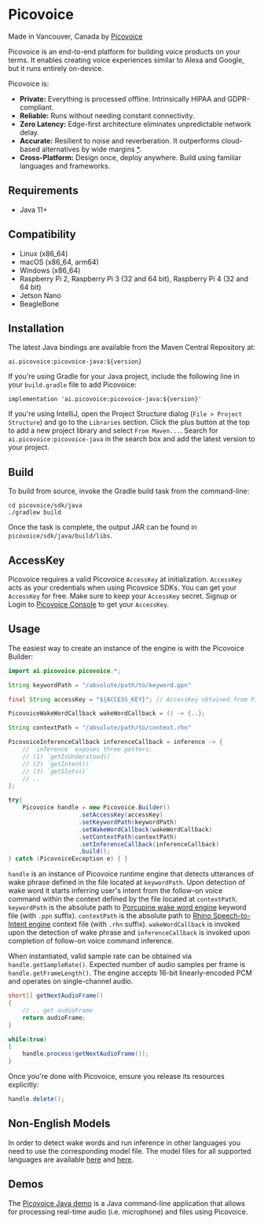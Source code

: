 # Picovoice

Made in Vancouver, Canada by [Picovoice](https://picovoice.ai)

Picovoice is an end-to-end platform for building voice products on your terms. It enables creating voice experiences similar to Alexa and Google, but it runs entirely on-device.

Picovoice is:

- **Private:** Everything is processed offline. Intrinsically HIPAA and GDPR-compliant.
- **Reliable:** Runs without needing constant connectivity.
- **Zero Latency:** Edge-first architecture eliminates unpredictable network delay.
- **Accurate:** Resilient to noise and reverberation. It outperforms cloud-based alternatives by wide margins
  [\*](https://github.com/Picovoice/speech-to-intent-benchmark#results).
- **Cross-Platform:** Design once, deploy anywhere. Build using familiar languages and frameworks.

## Requirements

- Java 11+

## Compatibility

- Linux (x86_64)
- macOS (x86_64, arm64)
- Windows (x86_64)
- Raspberry Pi 2, Raspberry Pi 3 (32 and 64 bit), Raspberry Pi 4 (32 and 64 bit)
- Jetson Nano
- BeagleBone

## Installation

The latest Java bindings are available from the Maven Central Repository at:

```console
ai.picovoice:picovoice-java:${version}
```

If you're using Gradle for your Java project, include the following line in your `build.gradle` file to add Picovoice:
```console
implementation 'ai.picovoice:picovoice-java:${version}'
```

If you're using IntelliJ, open the Project Structure dialog (`File > Project Structure`) and go to the `Libraries` section.
Click the plus button at the top to add a new project library and select `From Maven...`. Search for `ai.picovoice:picovoice-java`
in the search box and add the latest version to your project.

## Build

To build from source, invoke the Gradle build task from the command-line:
```console
cd picovoice/sdk/java
./gradlew build
```

Once the task is complete, the output JAR can be found in `picovoice/sdk/java/build/libs`.

## AccessKey

Picovoice requires a valid Picovoice `AccessKey` at initialization. `AccessKey` acts as your credentials when using Picovoice SDKs.
You can get your `AccessKey` for free. Make sure to keep your `AccessKey` secret.
Signup or Login to [Picovoice Console](https://console.picovoice.ai/) to get your `AccessKey`.

## Usage

The easiest way to create an instance of the engine is with the Picovoice Builder:

```java
import ai.picovoice.picovoice.*;

String keywordPath = "/absolute/path/to/keyword.ppn"

final String accessKey = "${ACCESS_KEY}"; // AccessKey obtained from Picovoice Console (https://console.picovoice.ai/)

PicovoiceWakeWordCallback wakeWordCallback = () -> {..};

String contextPath = "/absolute/path/to/context.rhn"

PicovoiceInferenceCallback inferenceCallback = inference -> {
    // `inference` exposes three getters:
    // (1) `getIsUnderstood()`
    // (2) `getIntent()`
    // (3) `getSlots()`
    // ..
};

try{
    Picovoice handle = new Picovoice.Builder()
                    .setAccessKey(accessKey)
                    .setKeywordPath(keywordPath)
                    .setWakeWordCallback(wakeWordCallback)
                    .setContextPath(contextPath)
                    .setInferenceCallback(inferenceCallback)
                    .build();
} catch (PicovoiceException e) { }
```

`handle` is an instance of Picovoice runtime engine that detects utterances of wake phrase defined in the file located at
`keywordPath`. Upon detection of wake word it starts inferring user's intent from the follow-on voice command within
the context defined by the file located at `contextPath`. `keywordPath` is the absolute path to
[Porcupine wake word engine](https://github.com/Picovoice/porcupine) keyword file (with `.ppn` suffix).
`contextPath` is the absolute path to [Rhino Speech-to-Intent engine](https://github.com/Picovoice/rhino) context file
(with `.rhn` suffix). `wakeWordCallback` is invoked upon the detection of wake phrase and `inferenceCallback` is
invoked upon completion of follow-on voice command inference.

When instantiated, valid sample rate can be obtained via `handle.getSampleRate()`. Expected number of audio samples per
frame is `handle.getFrameLength()`. The engine accepts 16-bit linearly-encoded PCM and operates on single-channel audio.

```java
short[] getNextAudioFrame()
{
    // .. get audioFrame
    return audioFrame;
}

while(true)
{
    handle.process(getNextAudioFrame());
}
```

Once you're done with Picovoice, ensure you release its resources explicitly:

```java
handle.delete();
```

## Non-English Models

In order to detect wake words and run inference in other languages you need to use the corresponding model file. The model files for all supported languages are available [here](https://github.com/Picovoice/porcupine/tree/master/lib/common) and [here](https://github.com/Picovoice/rhino/tree/master/lib/common).

## Demos

The [Picovoice Java demo](../../demo/java) is a Java command-line application that allows for
processing real-time audio (i.e. microphone) and files using Picovoice.
